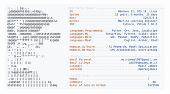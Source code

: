 <picture>
  <source srcset="https://raw.githubusercontent.com/mmazinjameel/mmazinjameel/main/dark_mode.svg?v=1748470202" media="(prefers-color-scheme: dark)">
  <img src="https://raw.githubusercontent.com/mmazinjameel/mmazinjameel/main/light_mode.svg?v=1748470202">
</picture>
